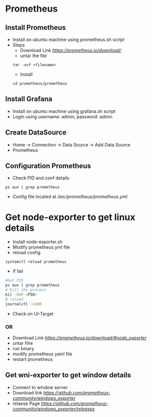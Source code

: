 # Prometheus
## Install Prometheus
- Install on ubuntu machine using prometheus.sh script
- Steps
    - Download Link *https://prometheus.io/download/*
    - untar the file
    ```
    tar -xvf <filename>
    ```
    - Install
    ```
    cd prometheus/prometheus
    ```

## Install Grafana
- Install on ubuntu machine using grafana.sh script
- Login using username: admin, password: admin
## Create DataSource
- Home -> Connection -> Data Source -> Add Data Source
- Prometheus


## Configuration Prometheus
- Check PID and conf details
```
ps aux | grep prometheus
```

- Config file located at */etc/prometheus/prometheus.yml*


# Get node-exporter to get linux details
- Install node-exporter.sh
- Modify prometheus.yml file
- reload config
```
systemctl reload prometheus
```
- If fail
```sh
#Get PID
ps aux | grep prometheus
# Kill the process
kil -HUP <PID>
# reload
journalctl -n100
```
- Check on UI-Target
### OR
- Download Link *https://prometheus.io/download/#node_exporter*
- untar filre
- run binary
- modify prometheus yaml file
- restart prometheus
## Get wni-exporter to get window details
- Connect to window server
- Download link *https://github.com/prometheus-community/windows_exporter*
- relaese Page *https://github.com/prometheus-community/windows_exporter/releases*